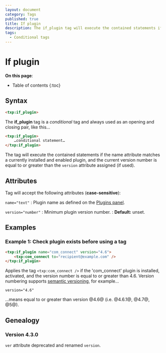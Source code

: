 ```yaml
---
layout: document
category: Tags
published: true
title: If plugin
description: The if_plugin tag will execute the contained statements if the name attribute matches a currently installed plugin.
tags:
  - Conditional tags
---
```


# If plugin

**On this page**:

* Table of contents
{:toc}

## Syntax

~~~ html
<txp:if_plugin>
~~~

The **if_plugin** tag is a *conditional* tag and always used as an opening and closing pair, like this…

~~~ html
<txp:if_plugin>
    …conditional statement…
</txp:if_plugin>
~~~

The tag will execute the contained statements if the name attribute matches a currently installed and enabled plugin, and the current version number is equal to or greater than the `version` attribute assigned (if used).

## Attributes

Tag will accept the following attributes (**case-sensitive**):

`name="text"`
: Plugin name as defined on the [Plugins panel](/administration/plugins-panel).

`version="number"`
: Minimum plugin version number.
: **Default:** unset.

## Examples

### Example 1: Check plugin exists before using a tag

~~~ html
<txp:if_plugin name="com_connect" version="4.6">
    <txp:com_connect to="recipient@example.com" />
</txp:if_plugin>
~~~

Applies the tag `<txp:com_connect />` if the 'com_connect' plugin is installed, activated, and the version number is equal to or greater than 4.6. Version numbering supports [semantic versioning](http://semver.org), for example…

~~~
version="4.6"
~~~

…means equal to or greater than version @4.6@ (i.e. @4.6.1@, @4.7@, @5@).

## Genealogy

### Version 4.3.0

`ver` attribute deprecated and renamed `version`.
